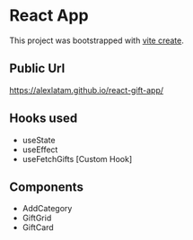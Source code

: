 # React App

This project was bootstrapped with [vite create]( https://vitejs.dev/guide/#scaffolding-your-first-vite-project).

## Public Url
https://alexlatam.github.io/react-gift-app/

## Hooks used
- useState
- useEffect
- useFetchGifts [Custom Hook]

## Components
- AddCategory
- GiftGrid
- GiftCard
